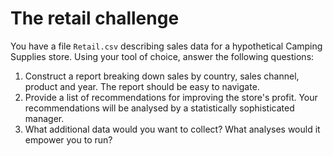 # The retail challenge

You have a file `Retail.csv` describing sales data for a hypothetical Camping Supplies store.
Using your tool of choice, answer the following questions:

1. Construct a report breaking down sales by country, sales channel, product and year. The report should be easy to navigate.
2. Provide a list of recommendations for improving the store's profit. Your recommendations will be analysed by a statistically sophisticated manager.
3. What additional data would you want to collect? What analyses would it empower you to run? 
